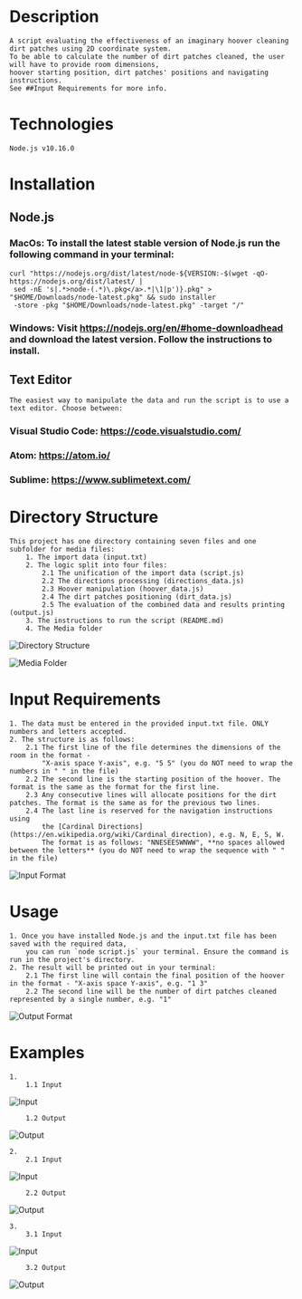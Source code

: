 # Description

    A script evaluating the effectiveness of an imaginary hoover cleaning dirt patches using 2D coordinate system.
    To be able to calculate the number of dirt patches cleaned, the user will have to provide room dimensions, 
    hoover starting position, dirt patches' positions and navigating instructions.
    See ##Input Requirements for more info.



# Technologies

    Node.js v10.16.0



# Installation

## Node.js

### MacOs: To install the latest stable version of Node.js run the following command in your terminal: 
    curl "https://nodejs.org/dist/latest/node-${VERSION:-$(wget -qO- https://nodejs.org/dist/latest/ |
     sed -nE 's|.*>node-(.*)\.pkg</a>.*|\1|p')}.pkg" > "$HOME/Downloads/node-latest.pkg" && sudo installer 
     -store -pkg "$HOME/Downloads/node-latest.pkg" -target "/"

### Windows: Visit https://nodejs.org/en/#home-downloadhead and download the latest version. Follow the instructions to install.

## Text Editor
    The easiest way to manipulate the data and run the script is to use a text editor. Choose between:
### Visual Studio Code: https://code.visualstudio.com/
### Atom: https://atom.io/
### Sublime: https://www.sublimetext.com/



# Directory Structure
    This project has one directory containing seven files and one subfolder for media files: 
        1. The import data (input.txt)
        2. The logic split into four files:
            2.1 The unification of the import data (script.js)
            2.2 The directions processing (directions_data.js)
            2.3 Hoover manipulation (hoover_data.js)
            2.4 The dirt patches positioning (dirt_data.js)
            2.5 The evaluation of the combined data and results printing (output.js)
        3. The instructions to run the script (README.md)
        4. The Media folder

![Directory Structure](media/Directory_structure.png)

![Media Folder](media/Media_folder.png)



# Input Requirements
    1. The data must be entered in the provided input.txt file. ONLY numbers and letters accepted.
    2. The structure is as follows:
        2.1 The first line of the file determines the dimensions of the room in the format - 
            "X-axis space Y-axis", e.g. "5 5" (you do NOT need to wrap the numbers in " " in the file)
        2.2 The second line is the starting position of the hoover. The format is the same as the format for the first line.
        2.3 Any consecutive lines will allocate positions for the dirt patches. The format is the same as for the previous two lines.
        2.4 The last line is reserved for the navigation instructions using 
            the [Cardinal Directions](https://en.wikipedia.org/wiki/Cardinal_direction), e.g. N, E, S, W.
            The format is as follows: "NNESEESWNWW", **no spaces allowed between the letters** (you do NOT need to wrap the sequence with " " in the file)

![Input Format](media/Input_format.png)



# Usage
    1. Once you have installed Node.js and the input.txt file has been saved with the required data, 
        you can run `node script.js` your terminal. Ensure the command is run in the project's directory.
    2. The result will be printed out in your terminal:
        2.1 The first line will contain the final position of the hoover in the format - "X-axis space Y-axis", e.g. "1 3"
        2.2 The second line will be the number of dirt patches cleaned represented by a single number, e.g. "1"

![Output Format](media/Output_format.png)



# Examples
    1.
        1.1 Input
![Input](media/Input_one.png)
            

        1.2 Output
![Output](media/Output_one.png)

    2.
        2.1 Input
![Input](media/Input_two.png)

        2.2 Output
![Output](media/Output_two.png)

    3.
        3.1 Input
![Input](media/Input_three.png)

        3.2 Output
![Output](media/Output_three.png)


